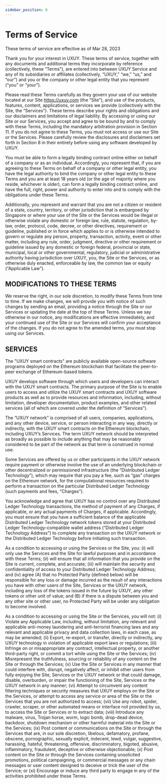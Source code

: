 ```yaml
---
sidebar_position: 6
---
```


# Terms of Service
These terms of service are effective as of Mar 28, 2023

Thank you for your interest in UXUY. These terms of service, together with any documents and additional terms they incorporate by reference (collectively, these “Terms”), are entered into between UXUY Service and any of its subsidiaries or affiliates (collectively, “UXUY,” “we,” “us,” and “our”) and you or the company or other legal entity that you represent (“you” or “your”).

Please read these Terms carefully as they govern your use of our website located at our Site https://uxuy.com (the “Site”), and use of the products, features, content, applications, or services we provide (collectively with the Site, the “Services”). These terms describe your rights and obligations and our disclaimers and limitations of legal liability. By accessing or using our Site or our Services, you accept and agree to be bound by and to comply with these Terms, including the mandatory arbitration provision in Section 11. If you do not agree to these Terms, you must not access or use our Site or the Services. Please carefully review the disclosures and disclaimers set forth in Section 8 in their entirety before using any software developed by UXUY.

You must be able to form a legally binding contract online either on behalf of a company or as an individual. Accordingly, you represent that, if you are agreeing to these Terms on behalf of a company or other legal entity, you have the legal authority to bind the company or other legal entity to these Terms and you are at least 18 years old (or the age of majority where you reside, whichever is older), can form a legally binding contract online, and have the full, right, power and authority to enter into and to comply with the obligations under these Terms.

Additionally, you represent and warrant that you are not a citizen or resident of a state, country, territory, or other jurisdiction that is embargoed by Singapore or where your use of the Site or the Services would be illegal or otherwise violate any domestic or foreign law, rule, statute, regulation, by-law, order, protocol, code, decree, or other directives, requirement or guideline, published or in force which applies to or is otherwise intended to govern or regulate any person, property, transaction, activity, event or other matter, including any rule, order, judgment, directive or other requirement or guideline issued by any domestic or foreign federal, provincial or state, municipal, local or other governmental, regulatory, judicial or administrative authority having jurisdiction over UXUY, you, the Site or the Services, or as otherwise duly enacted, enforceable by law, the common law or equity (“Applicable Law”).

## MODIFICATIONS TO THESE TERMS
We reserve the right, in our sole discretion, to modify these Terms from time to time. If we make changes, we will provide you with notice of such changes by sending an email, providing a notice through the Site or our Services or updating the date at the top of these Terms. Unless we say otherwise in our notice, any modifications are effective immediately, and your continued use of the Site or our Services will confirm your acceptance of the changes. If you do not agree to the amended terms, you must stop using our Services.

## SERVICES
The "UXUY smart contracts" are publicly available open-source software programs deployed on the Ethereum blockchain that facilitate the peer-to-peer exchange of Ethereum-based tokens.

UXUY develops software through which users and developers can interact with the UXUY smart contracts. The primary purpose of the Site is to enable users to access and utilize the UXUY smart contracts and UXUY software products as well as to provide resources and information, including, without limitation, developer documentation, product examples, and other related services (all of which are covered under the definition of “Services”).

The “UXUY network” is comprised of all users, companies, applications, and any other device, service, or person interacting in any way, directly or indirectly, with the UXUY smart contracts on the Ethereum blockchain, including UXUY’s Services. The term UXUY network should be interpreted as broadly as possible to include anything that may be reasonably considered to be part of the network as that term is construed in normal use.

Some Services are offered by us or other participants in the UXUY network require payment or otherwise involve the use of an underlying blockchain or other decentralized or permissioned infrastructure (the “Distributed Ledger Technology”), which may require that you pay a fee, such as “gas” charges on the Ethereum network, for the computational resources required to perform a transaction on the particular Distributed Ledger Technology (such payments and fees, “Charges”).

You acknowledge and agree that UXUY has no control over any Distributed Ledger Technology transactions, the method of payment of any Charges, if applicable, or any actual payments of Charges, if applicable. Accordingly, you must ensure that you have a sufficient balance of the applicable Distributed Ledger Technology network tokens stored at your Distributed Ledger Technology-compatible wallet address (“Distributed Ledger Technology Address”) to complete any transaction on the UXUY network or the Distributed Ledger Technology before initiating such transaction.

As a condition to accessing or using the Services or the Site, you: (i) will only use the Services and the Site for lawful purposes and in accordance with these Terms; (ii) will ensure that all information that you provide on the Site is current, complete, and accurate; (iii) will maintain the security and confidentiality of access to your Distributed Ledger Technology Address; and (iv) agree (A) that no Protected Party (defined below) will be responsible for any loss or damage incurred as the result of any interactions you have with other users of the Site, Services or the UXUY network, including any loss of the tokens issued in the future by UXUY, any other tokens or other unit of value; and (B) if there is a dispute between you and any other site or other user, no Protected Party will be under any obligation to become involved.

As a condition to accessing or using the Site or the Services, you will not: (i) Violate any Applicable Law, including, without limitation, any relevant and applicable anti-money laundering and anti-terrorist financing laws and any relevant and applicable privacy and data collection laws, in each case, as may be amended; (ii) Export, re-export, or transfer, directly or indirectly, any UXUY technology in violation of applicable export laws or regulations; (iii) Infringe on or misappropriate any contract, intellectual property, or another third-party right, or commit a tort while using the Site or the Services; (iv) Misrepresent the truthfulness, sourcing or reliability of any content on the Site or through the Services; (v) Use the Site or Services in any manner that could interfere with, disrupt, negatively affect, or inhibit other users from fully enjoying the Site, Services or the UXUY network or that could damage, disable, overburden, or impair the functioning of the Site, Services or the UXUY network in any manner; (vi) Attempt to circumvent any content filtering techniques or security measures that UXUY employs on the Site or the Services, or attempt to access any service or area of the Site or the Services that you are not authorized to access; (vii) Use any robot, spider, crawler, scraper, or other automated means or interface not provided by us, to access the Site or Services or to extract data; (viii) Introduce any malware, virus, Trojan horse, worm, logic bomb, drop-dead device, backdoor, shutdown mechanism or other harmful material into the Site or the Services; (ix) Post content or communications on the Site or through the Services that are, in our sole discretion, libelous, defamatory, profane, obscene, pornographic, sexually explicit, indecent, lewd, vulgar, suggestive, harassing, hateful, threatening, offensive, discriminatory, bigoted, abusive, inflammatory, fraudulent, deceptive or otherwise objectionable; (x) Post content on the Site or through the Services containing unsolicited promotions, political campaigning, or commercial messages or any chain messages or user content designed to deceive or trick the user of the Service; or (xi) Encourage or induce any third party to engage in any of the activities prohibited under these Terms.